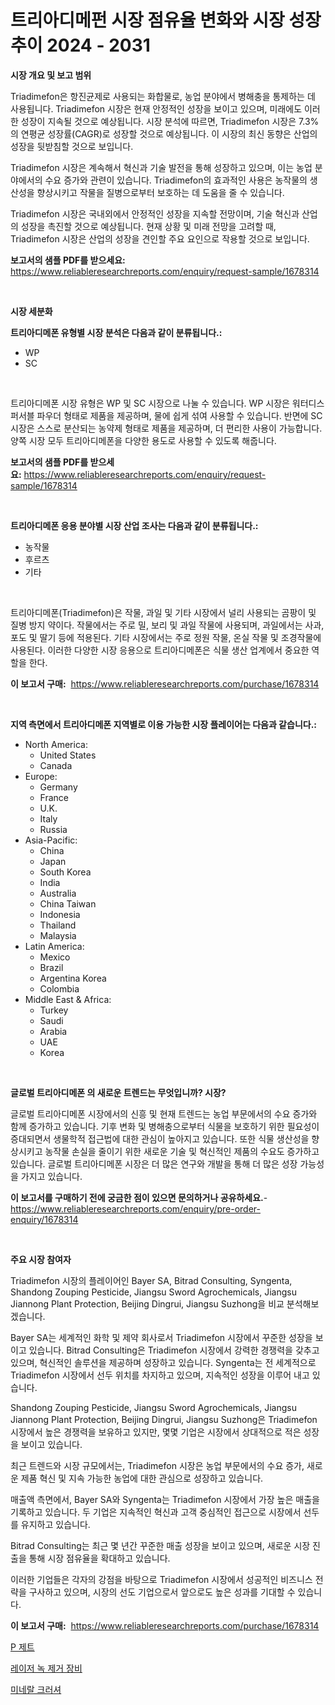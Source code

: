 <p><h1>트리아디메펀 시장 점유율 변화와 시장 성장 추이 2024 - 2031</h1></p><p><strong>시장 개요 및 보고 범위</strong></p>
<p><p>Triadimefon은 항진균제로 사용되는 화합물로, 농업 분야에서 병해충을 통제하는 데 사용됩니다. Triadimefon 시장은 현재 안정적인 성장을 보이고 있으며, 미래에도 이러한 성장이 지속될 것으로 예상됩니다. 시장 분석에 따르면, Triadimefon 시장은 7.3%의 연평균 성장률(CAGR)로 성장할 것으로 예상됩니다. 이 시장의 최신 동향은 산업의 성장을 뒷받침할 것으로 보입니다.</p><p>Triadimefon 시장은 계속해서 혁신과 기술 발전을 통해 성장하고 있으며, 이는 농업 분야에서의 수요 증가와 관련이 있습니다. Triadimefon의 효과적인 사용은 농작물의 생산성을 향상시키고 작물을 질병으로부터 보호하는 데 도움을 줄 수 있습니다.</p><p>Triadimefon 시장은 국내외에서 안정적인 성장을 지속할 전망이며, 기술 혁신과 산업의 성장을 촉진할 것으로 예상됩니다. 현재 상황 및 미래 전망을 고려할 때, Triadimefon 시장은 산업의 성장을 견인할 주요 요인으로 작용할 것으로 보입니다.</p></p>
<p><strong>보고서의 샘플 PDF를 받으세요:</strong> <a href="https://www.reliableresearchreports.com/enquiry/request-sample/1678314">https://www.reliableresearchreports.com/enquiry/request-sample/1678314</a></p>
<p>&nbsp;</p>
<p><strong>시장 세분화</strong></p>
<p><strong>트리아디메폰 유형별 시장 분석은 다음과 같이 분류됩니다.:</strong></p>
<p><ul><li>WP</li><li>SC</li></ul></p>
<p>&nbsp;</p>
<p><p>트리아디메폰 시장 유형은 WP 및 SC 시장으로 나눌 수 있습니다. WP 시장은 워터디스퍼서블 파우더 형태로 제품을 제공하며, 물에 쉽게 섞여 사용할 수 있습니다. 반면에 SC 시장은 스스로 분산되는 농약제 형태로 제품을 제공하며, 더 편리한 사용이 가능합니다. 양쪽 시장 모두 트리아디메폰을 다양한 용도로 사용할 수 있도록 해줍니다.</p></p>
<p><strong>보고서의 샘플 PDF를 받으세요:</strong>&nbsp;<a href="https://www.reliableresearchreports.com/enquiry/request-sample/1678314">https://www.reliableresearchreports.com/enquiry/request-sample/1678314</a></p>
<p>&nbsp;</p>
<p><strong> 트리아디메폰 응용 분야별 시장 산업 조사는 다음과 같이 분류됩니다.:</strong></p>
<p><ul><li>농작물</li><li>후르츠</li><li>기타</li></ul></p>
<p>&nbsp;</p>
<p><p>트리아디메폰(Triadimefon)은 작물, 과일 및 기타 시장에서 널리 사용되는 곰팡이 및 질병 방지 약이다. 작물에서는 주로 밀, 보리 및 과일 작물에 사용되며, 과일에서는 사과, 포도 및 딸기 등에 적용된다. 기타 시장에서는 주로 정원 작물, 온실 작물 및 조경작물에 사용된다. 이러한 다양한 시장 응용으로 트리아디메폰은 식물 생산 업계에서 중요한 역할을 한다.</p></p>
<p><strong>이 보고서 구매:</strong>&nbsp; <a href="https://www.reliableresearchreports.com/purchase/1678314">https://www.reliableresearchreports.com/purchase/1678314</a></p>
<p>&nbsp;</p>
<p><strong>지역 측면에서 트리아디메폰 지역별로 이용 가능한 시장 플레이어는 다음과 같습니다.:</strong></p>
<p><ul>
    <li>
        North America:
        <ul>
            <li>United States</li>
            <li>Canada</li>
        </ul>
    </li>
    <li>
        Europe:
        <ul>
            <li>Germany</li>
            <li>France</li>
            <li>U.K.</li>
            <li>Italy</li>
            <li>Russia</li>
        </ul>
    </li>
    <li>
        Asia-Pacific:
        <ul>
            <li>China</li>
            <li>Japan</li>
            <li>South Korea</li>
            <li>India</li>
            <li>Australia</li>
            <li>China Taiwan</li>
            <li>Indonesia</li>
            <li>Thailand</li>
            <li>Malaysia</li>
        </ul>
    </li>
    <li>
        Latin America:
        <ul>
            <li>Mexico</li>
            <li>Brazil</li>
            <li>Argentina Korea</li>
            <li>Colombia</li>
        </ul>
    </li>
    <li>
        Middle East & Africa:
        <ul>
            <li>Turkey</li>
            <li>Saudi</li>
            <li>Arabia</li>
            <li>UAE</li>
            <li>Korea</li>
        </ul>
    </li>
    </ul></p>
<p>&nbsp;</p>
<p><strong>글로벌 트리아디메폰 의 새로운 트렌드는 무엇입니까? 시장?</strong></p>
<p><p>글로벌 트리아디메폰 시장에서의 신흥 및 현재 트렌드는 농업 부문에서의 수요 증가와 함께 증가하고 있습니다. 기후 변화 및 병해충으로부터 식물을 보호하기 위한 필요성이 증대되면서 생물학적 접근법에 대한 관심이 높아지고 있습니다. 또한 식물 생산성을 향상시키고 농작물 손실을 줄이기 위한 새로운 기술 및 혁신적인 제품의 수요도 증가하고 있습니다. 글로벌 트리아디메폰 시장은 더 많은 연구와 개발을 통해 더 많은 성장 가능성을 가지고 있습니다.</p></p>
<p><strong>이 보고서를 구매하기 전에 궁금한 점이 있으면 문의하거나 공유하세요.</strong>- <a href="https://www.reliableresearchreports.com/enquiry/pre-order-enquiry/1678314">https://www.reliableresearchreports.com/enquiry/pre-order-enquiry/1678314</a></p>
<p>&nbsp;</p>
<p><strong>주요 시장 참여자</strong></p>
<p><p>Triadimefon 시장의 플레이어인 Bayer SA, Bitrad Consulting, Syngenta, Shandong Zouping Pesticide, Jiangsu Sword Agrochemicals, Jiangsu Jiannong Plant Protection, Beijing Dingrui, Jiangsu Suzhong을 비교 분석해보겠습니다.</p><p>Bayer SA는 세계적인 화학 및 제약 회사로서 Triadimefon 시장에서 꾸준한 성장을 보이고 있습니다. Bitrad Consulting은 Triadimefon 시장에서 강력한 경쟁력을 갖추고 있으며, 혁신적인 솔루션을 제공하며 성장하고 있습니다. Syngenta는 전 세계적으로 Triadimefon 시장에서 선두 위치를 차지하고 있으며, 지속적인 성장을 이루어 내고 있습니다.</p><p>Shandong Zouping Pesticide, Jiangsu Sword Agrochemicals, Jiangsu Jiannong Plant Protection, Beijing Dingrui, Jiangsu Suzhong은 Triadimefon 시장에서 높은 경쟁력을 보유하고 있지만, 몇몇 기업은 시장에서 상대적으로 적은 성장을 보이고 있습니다.</p><p>최근 트렌드와 시장 규모에서는, Triadimefon 시장은 농업 부문에서의 수요 증가, 새로운 제품 혁신 및 지속 가능한 농업에 대한 관심으로 성장하고 있습니다.</p><p>매출액 측면에서, Bayer SA와 Syngenta는 Triadimefon 시장에서 가장 높은 매출을 기록하고 있습니다. 두 기업은 지속적인 혁신과 고객 중심적인 접근으로 시장에서 선두를 유지하고 있습니다.</p><p>Bitrad Consulting는 최근 몇 년간 꾸준한 매출 성장을 보이고 있으며, 새로운 시장 진출을 통해 시장 점유율을 확대하고 있습니다.</p><p>이러한 기업들은 각자의 강점을 바탕으로 Triadimefon 시장에서 성공적인 비즈니스 전략을 구사하고 있으며, 시장의 선도 기업으로서 앞으로도 높은 성과를 기대할 수 있습니다.</p></p>
<p><strong>이 보고서 구매:</strong>&nbsp;&nbsp;<a href="https://www.reliableresearchreports.com/purchase/1678314">https://www.reliableresearchreports.com/purchase/1678314</a></p>
<p><p><a href="https://github.com/vsckjg50460/Market-Research-Report-List-1/blob/main/51540887100.md">P 제트</a></p><p><a href="https://github.com/akzkkws047661437/Market-Research-Report-List-1/blob/main/94348277099.md">레이저 녹 제거 장비</a></p><p><a href="https://github.com/GabrielBlanda5656/Market-Research-Report-List-1/blob/main/54262237101.md">미네랄 크러셔</a></p></p>
